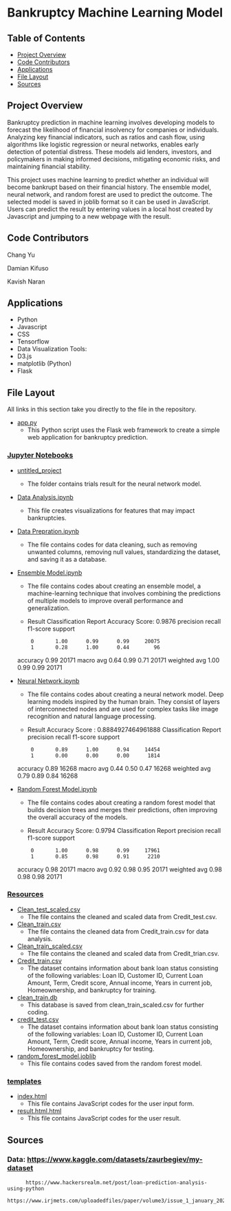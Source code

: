 # Bankruptcy Machine Learning Model 

## Table of Contents
- [Project Overview](#project-overview)
- [Code Contributors](#code-contributors)
- [Applications](#applications)
- [File Layout](#file-layout)
- [Sources](#sources)

## Project Overview
Bankruptcy prediction in machine learning involves developing models to forecast the likelihood of financial insolvency for companies or individuals. Analyzing key financial indicators, such as ratios and cash flow, using algorithms like logistic regression or neural networks, enables early detection of potential distress. These models aid lenders, investors, and policymakers in making informed decisions, mitigating economic risks, and maintaining financial stability.

This project uses machine learning to predict whether an individual will become bankrupt based on their financial history. The ensemble model, neural network, and random forest are used to predict the outcome. The selected model is saved in joblib format so it can be used in JavaScript. Users can predict the result by entering values in a local host created by Javascript and jumping to a new webpage with the result.

## Code Contributors

Chang Yu

Damian Kifuso

Kavish Naran 

## Applications

- Python
- Javascript
- CSS
- Tensorflow
- Data Visualization Tools:
- D3.js
- matplotlib (Python)
- Flask


##  File Layout
All links in this section take you directly to the file in the repository.

- [app.py](app.py)
    - This Python script uses the Flask web framework to create a simple web application for bankruptcy prediction. 


### [Jupyter Notebooks](jupyter-notebooks)
- [untitled_project](jupyter-notebooks/untitled-project)
    - The folder contains trials result for the neural network model.
- [Data Analysis.ipynb](jupyter-notebooks/data-analysis.ipynb)
    - This file creates visualizations for features that may impact bankruptcies.
- [Data Prepration.ipynb](jupyter-notebookss/data-prepration.ipynb)
    - The file contains codes for data cleaning, such as removing unwanted columns, removing null values, standardizing the dataset, and saving it as a database.
- [Ensemble Model.ipynb](jupyter-notebooks/ensemble-model.ipynb)
    - The file contains codes about creating an ensemble model, a machine-learning technique that involves combining the predictions of multiple models to improve overall performance and generalization.
    - Result
      Classification Report
      Accuracy Score: 0.9876
            precision    recall  f1-score   support

           0       1.00      0.99      0.99     20075
           1       0.28      1.00      0.44        96

    accuracy                           0.99     20171
   macro avg       0.64      0.99      0.71     20171
weighted avg       1.00      0.99      0.99     20171

- [Neural Network.ipynb](jupter-notebooks/neural-network.ipynb)
    - The file contains codes about creating a neural network model. Deep learning models inspired by the human brain. They consist of layers of interconnected nodes and are used for complex tasks like image recognition and natural language processing.
    - Result
      Accuracy Score : 0.8884927464961888
      Classification Report
              precision    recall  f1-score   support

           0       0.89      1.00      0.94     14454
           1       0.00      0.00      0.00      1814

    accuracy                           0.89     16268
   macro avg       0.44      0.50      0.47     16268
weighted avg       0.79      0.89      0.84     16268

- [Random Forest Model.ipynb](jupter-notebooks/random-forest-model.ipynb)
    - The file contains codes about creating a random forest model that builds decision trees and merges their predictions, often improving the overall accuracy of the models.
    - Result
      Accuracy Score: 0.9794
      Classification Report
              precision    recall  f1-score   support

           0       1.00      0.98      0.99     17961
           1       0.85      0.98      0.91      2210

    accuracy                           0.98     20171
    macro avg       0.92      0.98      0.95     20171
    weighted avg       0.98      0.98      0.98     20171

### [Resources](Resources)
- [Clean_test_scaled.csv](resources/clean_test_scaled.csv)
    - The file contains the cleaned and scaled data from Credit_test.csv.
- [Clean_train.csv](resources/clean_train.csv)
    - The file contains the cleaned data from Credit_train.csv for data analysis.
- [Clean_train_scaled.csv](resources/clean_train_scaled.csv)
    - The file contains the cleaned and scaled data from Credit_trian.csv.
- [Credit_train.csv](resources/credit_train.csv)
    - The dataset contains information about bank loan status consisting of the following variables: Loan ID, Customer ID, Current Loan Amount, Term, Credit score, Annual income, Years in current job, Homeownership, and bankruptcy for training.
- [clean_train.db](resources/clean_train.db)
    - This database is saved from clean_train_scaled.csv for further coding.
- [credit_test.csv](resources/credit_test.csv)
    - The dataset contains information about bank loan status consisting of the following variables: Loan ID, Customer ID, Current Loan Amount, Term, Credit score, Annual income, Years in current job, Homeownership, and bankruptcy for testing.
- [random_forest_model.joblib](resources/random_forest_model.joblib)
  - This file contains codes saved from the random forest model.
    
### [templates](templates)
- [index.html](templates/index.html)
  - This file contains JavaScript codes for the user input form.
- [result.html.html](templates/result.html)
  - This file contains JavaScript codes for the user result.
    
## Sources
### Data: https://www.kaggle.com/datasets/zaurbegiev/my-dataset
          https://www.hackersrealm.net/post/loan-prediction-analysis-using-python                 
          https://www.irjmets.com/uploadedfiles/paper/volume3/issue_1_january_2021/5540/1628083223.pdf
        